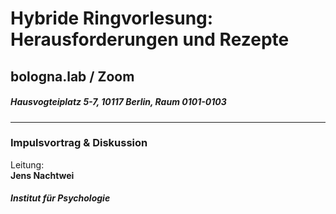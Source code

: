 # Hybride Ringvorlesung: Herausforderungen und Rezepte  
## bologna.lab / Zoom
##### Hausvogteiplatz 5-7, 10117 Berlin, Raum 0101-0103 
--- 
### Impulsvortrag & Diskussion 
Leitung: \
**Jens Nachtwei**  
##### Institut für Psychologie 
